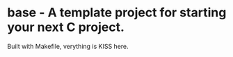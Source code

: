 # base - A template project for starting your next C project.
Built with Makefile, verything is KISS here.
